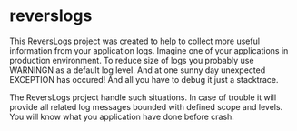 reverslogs
==========

This ReversLogs project was created to help to collect more useful information from your application logs.
Imagine one of your applications in production environment. To reduce size of logs you probably use WARNINGN as a default log level. And at one sunny day unexpected EXCEPTION has occured! And all you have to debug it just a stacktrace.

The ReversLogs project handle such situations. In case of trouble it will provide all related log messages bounded with defined scope and levels. You will know what you application have done before crash.
